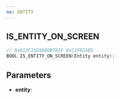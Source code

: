 ```yaml
---
ns: ENTITY
---
```

## IS_ENTITY_ON_SCREEN

```c
// 0x613C15D5D8DB781F 0xC1FEC5ED
BOOL IS_ENTITY_ON_SCREEN(Entity entity);
```

## Parameters
* **entity**:

